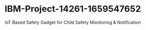 # IBM-Project-14261-1659547652
IoT Based Safety Gadget for Child Safety Monitoring &amp; Notification

